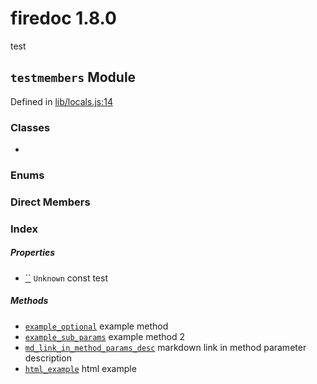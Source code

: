 
# firedoc 1.8.0

test


## `testmembers` Module



Defined in [lib/locals.js:14](../files/lib_locals.js.md#l14)






### Classes
  - [](../classes/.md)

### Enums


### Direct Members
### Index

##### Properties

  - [``](#property-) `Unknown` const test



##### Methods

  - [`example_optional`](#method-example_optional) example method
  - [`example_sub_params`](#method-example_sub_params) example method 2
  - [`md_link_in_method_params_desc`](#method-md_link_in_method_params_desc) markdown link in method parameter description
  - [`html_example`](#method-html_example) html example





